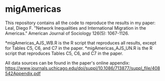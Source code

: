 # migAmericas
This repository contains all the code to reproduce the results in my paper: Leal, Diego F. "Network Inequalities and International Migration in the Americas." American Journal of Sociology 126(5): 1067-1126.

*migAmericas_AJS_WB.R is the R script that reproduces all results, except for Tables C5, C6, and C7 in the paper. *migAmericas_AJS_UN.R is the R script that reproduces Tables C5, C6, and C7 in the paper.

All data sources can be found in the paper's online appendix: https://www.journals.uchicago.edu/doi/suppl/10.1086/713877/suppl_file/408542Appendix.pdf
